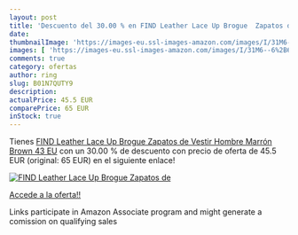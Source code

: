 ```yaml
---
layout: post
title: 'Descuento del 30.00 % en FIND Leather Lace Up Brogue  Zapatos de '
date: 
thumbnailImage: 'https://images-eu.ssl-images-amazon.com/images/I/31M6--6%2B68L._SL200_.jpg'
images: [ 'https://images-eu.ssl-images-amazon.com/images/I/31M6--6%2B68L._SL200_.jpg' ]
comments: true
category: ofertas
author: ring
slug: B01N7QUTY9
description:
actualPrice: 45.5 EUR
comparePrice: 65 EUR
inStock: true
---
```


Tienes [FIND Leather Lace Up Brogue  Zapatos de Vestir Hombre  Marrón  Brown   43 EU](https://www.amazon.es/dp/B01N7QUTY9/?tag=tolees-21) con un 30.00 % de descuento con precio de oferta de 45.5 EUR (original: 65 EUR) en el siguiente enlace!

[![FIND Leather Lace Up Brogue  Zapatos de ](https://images-eu.ssl-images-amazon.com/images/I/31M6--6%2B68L._SL200_.jpg)](https://www.amazon.es/dp/B01N7QUTY9/?tag=tolees-21)

[Accede a la oferta!!](https://www.amazon.es/dp/B01N7QUTY9/?tag=tolees-21)

Links participate in Amazon Associate program and might generate a comission on qualifying sales


